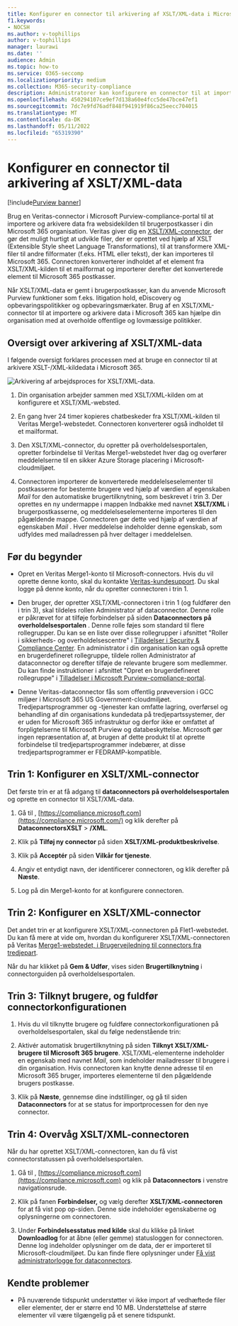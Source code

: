 ```yaml
---
title: Konfigurer en connector til arkivering af XSLT/XML-data i Microsoft 365
f1.keywords:
- NOCSH
ms.author: v-tophillips
author: v-tophillips
manager: laurawi
ms.date: ''
audience: Admin
ms.topic: how-to
ms.service: O365-seccomp
ms.localizationpriority: medium
ms.collection: M365-security-compliance
description: Administratorer kan konfigurere en connector til at importere og arkivere XSLT/XML-data fra Veritas i Microsoft 365. Med denne connector kan du arkivere data fra tredjepartsdatakilder i Microsoft 365 så du kan bruge funktioner til overholdelse af angivne standarder, f.eks. juridisk bevarelse, indholdssøgning og opbevaringspolitikker til at administrere din organisations tredjepartsdata.
ms.openlocfilehash: 450294107ce9ef7d138a60e4fcc5de47bce47ef1
ms.sourcegitcommit: 7dc7e9fd76adf848f941919f86ca25eecc704015
ms.translationtype: MT
ms.contentlocale: da-DK
ms.lasthandoff: 05/11/2022
ms.locfileid: "65319390"
---
```

# <a name="set-up-a-connector-to-archive-xsltxml-data"></a>Konfigurer en connector til arkivering af XSLT/XML-data

[!include[Purview banner](../includes/purview-rebrand-banner.md)]

Brug en Veritas-connector i Microsoft Purview-compliance-portal til at importere og arkivere data fra websidekilden til brugerpostkasser i din Microsoft 365 organisation. Veritas giver dig en [XSLT/XML-connector](https://globanet.com/xslt-xml), der gør det muligt hurtigt at udvikle filer, der er oprettet ved hjælp af XSLT (Extensible Style sheet Language Transformations), til at transformere XML-filer til andre filformater (f.eks. HTML eller tekst), der kan importeres til Microsoft 365. Connectoren konverterer indholdet af et element fra XSLT/XML-kilden til et mailformat og importerer derefter det konverterede element til Microsoft 365 postkasser.

Når XSLT/XML-data er gemt i brugerpostkasser, kan du anvende Microsoft Purview funktioner som f.eks. litigation hold, eDiscovery og opbevaringspolitikker og opbevaringsmærkater. Brug af en XSLT/XML-connector til at importere og arkivere data i Microsoft 365 kan hjælpe din organisation med at overholde offentlige og lovmæssige politikker.

## <a name="overview-of-archiving-xsltxml-data"></a>Oversigt over arkivering af XSLT/XML-data

I følgende oversigt forklares processen med at bruge en connector til at arkivere XSLT-/XML-kildedata i Microsoft 365.

![Arkivering af arbejdsproces for XSLT/XML-data.](../media/XSLT-XMLConnectorWorkflow.png)

1. Din organisation arbejder sammen med XSLT/XML-kilden om at konfigurere et XSLT/XML-websted.

2. En gang hver 24 timer kopieres chatbeskeder fra XSLT/XML-kilden til Veritas Merge1-webstedet. Connectoren konverterer også indholdet til et mailformat.

3. Den XSLT/XML-connector, du opretter på overholdelsesportalen, opretter forbindelse til Veritas Merge1-webstedet hver dag og overfører meddelelserne til en sikker Azure Storage placering i Microsoft-cloudmiljøet.

4. Connectoren importerer de konverterede meddelelseselementer til postkasserne for bestemte brugere ved hjælp af værdien af egenskaben *Mail* for den automatiske brugertilknytning, som beskrevet i trin 3. Der oprettes en ny undermappe i mappen Indbakke med navnet **XSLT/XML** i brugerpostkasserne, og meddelelseselementerne importeres til den pågældende mappe. Connectoren gør dette ved hjælp af værdien af egenskaben *Mail* . Hver meddelelse indeholder denne egenskab, som udfyldes med mailadressen på hver deltager i meddelelsen.

## <a name="before-you-begin"></a>Før du begynder

- Opret en Veritas Merge1-konto til Microsoft-connectors. Hvis du vil oprette denne konto, skal du kontakte [Veritas-kundesupport](https://www.veritas.com/content/support/). Du skal logge på denne konto, når du opretter connectoren i trin 1.

- Den bruger, der opretter XSLT/XML-connectoren i trin 1 (og fuldfører den i trin 3), skal tildeles rollen Administrator af dataconnector. Denne rolle er påkrævet for at tilføje forbindelser på siden **Dataconnectors på overholdelsesportalen** . Denne rolle føjes som standard til flere rollegrupper. Du kan se en liste over disse rollegrupper i afsnittet "Roller i sikkerheds- og overholdelsescentre" i [Tilladelser i Security & Compliance Center](../security/office-365-security/permissions-in-the-security-and-compliance-center.md#roles-in-the-security--compliance-center). En administrator i din organisation kan også oprette en brugerdefineret rollegruppe, tildele rollen Administrator af dataconnector og derefter tilføje de relevante brugere som medlemmer. Du kan finde instruktioner i afsnittet "Opret en brugerdefineret rollegruppe" i [Tilladelser i Microsoft Purview-compliance-portal](microsoft-365-compliance-center-permissions.md#create-a-custom-role-group).

- Denne Veritas-dataconnector fås som offentlig prøveversion i GCC miljøer i Microsoft 365 US Government-cloudmiljøet. Tredjepartsprogrammer og -tjenester kan omfatte lagring, overførsel og behandling af din organisations kundedata på tredjepartssystemer, der er uden for Microsoft 365 infrastruktur og derfor ikke er omfattet af forpligtelserne til Microsoft Purview og databeskyttelse. Microsoft gør ingen repræsentation af, at brugen af dette produkt til at oprette forbindelse til tredjepartsprogrammer indebærer, at disse tredjepartsprogrammer er FEDRAMP-kompatible.

## <a name="step-1-set-up-an-xsltxml-connector"></a>Trin 1: Konfigurer en XSLT/XML-connector

Det første trin er at få adgang til **dataconnectors på overholdelsesportalen** og oprette en connector til XSLT/XML-data.

1. Gå til , [https://compliance.microsoft.com](https://compliance.microsoft.com/) og klik derefter på **DataconnectorsXSLT** > **/XML**.

2. Klik på **Tilføj ny connector** på siden **XSLT/XML-produktbeskrivelse**.

3. Klik på **Acceptér** på siden **Vilkår for tjeneste**.

4. Angiv et entydigt navn, der identificerer connectoren, og klik derefter på **Næste**.

5. Log på din Merge1-konto for at konfigurere connectoren.

## <a name="step-2-configure-an-xsltxml-connector"></a>Trin 2: Konfigurer en XSLT/XML-connector

Det andet trin er at konfigurere XSLT/XML-connectoren på Flet1-webstedet. Du kan få mere at vide om, hvordan du konfigurerer XSLT/XML-connectoren på Veritas [Merge1-webstedet, i Brugervejledning til connectors fra tredjepart](https://docs.ms.merge1.globanetportal.com/Merge1%20Third-Party%20Connectors%20XSLT-XML%20User%20Guide%20.pdf).

Når du har klikket på **Gem & Udfør**, vises siden **Brugertilknytning** i connectorguiden på overholdelsesportalen.

## <a name="step-3-map-users-and-complete-the-connector-setup"></a>Trin 3: Tilknyt brugere, og fuldfør connectorkonfigurationen

1. Hvis du vil tilknytte brugere og fuldføre connectorkonfigurationen på overholdelsesportalen, skal du følge nedenstående trin:

2. Aktivér automatisk brugertilknytning på siden **Tilknyt XSLT/XML-brugere til Microsoft 365 brugere**. XSLT/XML-elementerne indeholder en egenskab med navnet *Mail*, som indeholder mailadresser til brugere i din organisation. Hvis connectoren kan knytte denne adresse til en Microsoft 365 bruger, importeres elementerne til den pågældende brugers postkasse.

3. Klik på **Næste**, gennemse dine indstillinger, og gå til siden **Dataconnectors** for at se status for importprocessen for den nye connector.

## <a name="step-4-monitor-the-xsltxml-connector"></a>Trin 4: Overvåg XSLT/XML-connectoren

Når du har oprettet XSLT/XML-connectoren, kan du få vist connectorstatussen på overholdelsesportalen.

1. Gå til , [https://compliance.microsoft.com](https://compliance.microsoft.com) og klik på **Dataconnectors** i venstre navigationsrude.

2. Klik på fanen **Forbindelser,** og vælg derefter **XSLT/XML-connectoren** for at få vist pop op-siden. Denne side indeholder egenskaberne og oplysningerne om connectoren.

3. Under **Forbindelsesstatus med kilde** skal du klikke på linket **Downloadlog** for at åbne (eller gemme) statusloggen for connectoren. Denne log indeholder oplysninger om de data, der er importeret til Microsoft-cloudmiljøet. Du kan finde flere oplysninger under [Få vist administratorlogge for dataconnectors](data-connector-admin-logs.md).

## <a name="known-issues"></a>Kendte problemer

- På nuværende tidspunkt understøtter vi ikke import af vedhæftede filer eller elementer, der er større end 10 MB. Understøttelse af større elementer vil være tilgængelig på et senere tidspunkt.